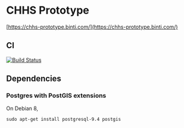 # CHHS Prototype

[https://chhs-prototype.binti.com/](https://chhs-prototype.binti.com/)

## CI

[![Build Status](https://travis-ci.org/binti-family/CHHS_Prototype.svg?branch=master)](https://travis-ci.org/binti-family/CHHS_Prototype)

## Dependencies

### Postgres with PostGIS extensions

On Debian 8,

```
sudo apt-get install postgresql-9.4 postgis
```
